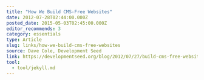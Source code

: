 ```yaml
---
title: "How We Build CMS-Free Websites"
date: 2012-07-28T02:44:00.000Z
posted_date: 2015-05-03T02:45:00.000Z
editor_recommends: 3
category: essentials
type: Article
slug: links/how-we-build-cms-free-websites
source: Dave Cole, Development Seed
link: https://developmentseed.org/blog/2012/07/27/build-cms-free-websites/
tool:
  - tool/jekyll.md
---
```




